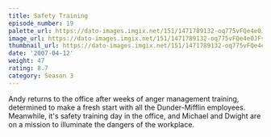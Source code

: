 ```yaml
---
title: Safety Training
episode_number: 19
palette_url: https://dato-images.imgix.net/151/1471789132-oq775vFQe4e0JFsdGm7GakOgJs0.jpg?ixlib=rb-1.1.0&ch=DPR%2CWidth&auto=enhance&palette=json
image_url: https://dato-images.imgix.net/151/1471789132-oq775vFQe4e0JFsdGm7GakOgJs0.jpg?ixlib=rb-1.1.0&ch=DPR%2CWidth&auto=compress%2Cformat&w=500
thumbnail_url: https://dato-images.imgix.net/151/1471789132-oq775vFQe4e0JFsdGm7GakOgJs0.jpg?ixlib=rb-1.1.0&ch=DPR%2CWidth&auto=enhance&w=500&h=280&fit=crop&fm=jpg
date: '2007-04-12'
weight: 47
rating: 8.7
category: Season 3
---
```


Andy returns to the office after weeks of anger management training, determined to make a fresh start with all the Dunder-Mifflin employees. Meanwhile, it's safety training day in the office, and Michael and Dwight are on a mission to illuminate the dangers of the workplace.
